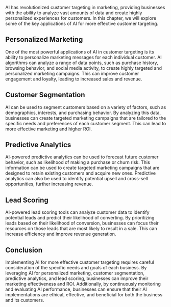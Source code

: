 

AI has revolutionized customer targeting in marketing, providing businesses with the ability to analyze vast amounts of data and create highly personalized experiences for customers. In this chapter, we will explore some of the key applications of AI for more effective customer targeting.

Personalized Marketing
----------------------

One of the most powerful applications of AI in customer targeting is its ability to personalize marketing messages for each individual customer. AI algorithms can analyze a range of data points, such as purchase history, browsing behavior, and social media activity, to create highly targeted and personalized marketing campaigns. This can improve customer engagement and loyalty, leading to increased sales and revenue.

Customer Segmentation
---------------------

AI can be used to segment customers based on a variety of factors, such as demographics, interests, and purchasing behavior. By analyzing this data, businesses can create targeted marketing campaigns that are tailored to the specific needs and preferences of each customer segment. This can lead to more effective marketing and higher ROI.

Predictive Analytics
--------------------

AI-powered predictive analytics can be used to forecast future customer behavior, such as likelihood of making a purchase or churn risk. This information can be used to create targeted marketing campaigns that are designed to retain existing customers and acquire new ones. Predictive analytics can also be used to identify potential upsell and cross-sell opportunities, further increasing revenue.

Lead Scoring
------------

AI-powered lead scoring tools can analyze customer data to identify potential leads and predict their likelihood of converting. By prioritizing leads based on their likelihood of conversion, businesses can focus their resources on those leads that are most likely to result in a sale. This can increase efficiency and improve revenue generation.

Conclusion
----------

Implementing AI for more effective customer targeting requires careful consideration of the specific needs and goals of each business. By leveraging AI for personalized marketing, customer segmentation, predictive analytics, and lead scoring, businesses can improve their marketing effectiveness and ROI. Additionally, by continuously monitoring and evaluating AI performance, businesses can ensure that their AI implementations are ethical, effective, and beneficial for both the business and its customers.
